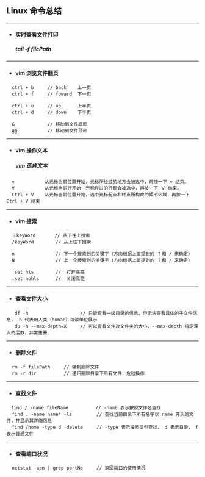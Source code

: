 ## Linux 命令总结

---
- #### 实时查看文件打印
  ##### tail -f filePath




---
- #### vim 浏览文件翻页
```
  ctrl + b     // back    上一页
  ctrl + f     // foward  下一页

  ctrl + u     // up      上半页
  ctrl + d     // down    下半页

  G            // 移动到文件底部
  gg           // 移动到文件顶部
```



---
- #### vim 操作文本
  ##### vim 选择文本
```
  v           从光标当前位置开始，光标所经过的地方会被选中，再按一下 v 结束。
  V           从光标当前行开始，光标经过的行都会被选中，再按一下 Ｖ 结束。
  Ctrl + V    从光标当前位置开始，选中光标起点和终点所构成的矩形区域，再按一下 Ctrl + V 结束
```



---
- #### vim 搜索
```
  ？keyWord       // 从下往上搜索
  /keyWord        // 从上往下搜索

  n               // 下一个搜索到的关键字（方向根据上面提到的 ？和 / 来确定）
  N               // 上一个搜索到的关键字（方向根据上面提到的 ？和 / 来确定）

  :set hls        //  打开高亮
  :set nohls      //  关闭高亮
```




---
- #### 查看文件大小
```
   df -h                   // 只能查看一级目录的信息，但无法查看具体的子文件信息. -h 代表用人类（human）可读单位展示
   du -h --max-depth=X     // 可以查看文件及文件夹的大小，--max-depth 指定深入的层数，非常重要
```




---
- #### 删除文件
```
  rm -f filePath     // 强制删除文件
  rm -r dir          // 递归删除目录下所有文件，危险操作
```




---
- #### 查找文件
```
　find / -name fileName          // -name 表示按照文件名查找
  find . -name name* -ls         // 查找当前目录下所有名字以 name 开头的文件，并显示其详细信息
  find /home -type d -delete     // -type 表示按照类型查找， d 表示目录， f 表示普通文件
```



---
- #### 查看端口状况
```
  netstat -apn | grep portNo     // 返回端口的使用情况
```
